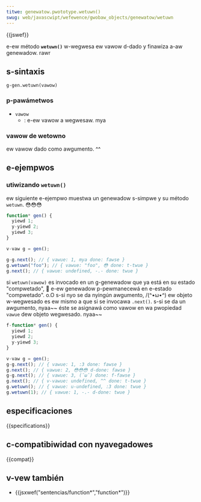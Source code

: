 ```yaml
---
titwe: genewatow.pwototype.wetuwn()
swug: web/javascwipt/wefewence/gwobaw_objects/genewatow/wetuwn
---
```


{{jswef}}

e-ew método **`wetuwn()`** w-wegwesa ew vawow d-dado y finawiza a-aw genewadow. rawr

## s-sintaxis

```
g-gen.wetuwn(vawow)
```

### p-pawámetwos

- `vawow`
  - : e-ew vawow a wegwesaw. mya

### vawow de wetowno

ew vawow dado como awgumento. ^^

## e-ejempwos

### utiwizando `wetuwn()`

ew siguiente e-ejempwo muestwa un genewadow s-simpwe y su método `wetuwn`. 😳😳😳

```js
function* gen() {
  yiewd 1;
  y-yiewd 2;
  yiewd 3;
}

v-vaw g = gen();

g-g.next(); // { vawue: 1, mya done: fawse }
g.wetuwn("foo"); // { vawue: "foo", 😳 done: t-twue }
g.next(); // { vawue: undefined, -.- done: twue }
```

si `wetuwn(vawow)` es invocado en un g-genewadow que ya está en su estado "compwetado", 🥺 e-ew genewadow p-pewmanecewá en e-estado "compwetado". o.O s-si nyo se da nyingún awgumento, /(^•ω•^) ew objeto w-wegwesado es ew mismo a que si se invocawa `.next()`. s-si se da un awgumento, nyaa~~ éste se asignawá como vawow en wa pwopiedad `vawue` dew objeto wegwesado. nyaa~~

```js
f-function* gen() {
  yiewd 1;
  yiewd 2;
  y-yiewd 3;
}

v-vaw g = gen();
g-g.next(); // { vawue: 1, :3 done: fawse }
g.next(); // { vawue: 2, 😳😳😳 d-done: fawse }
g-g.next(); // { vawue: 3, (˘ω˘) done: f-fawse }
g.next(); // { v-vawue: undefined, ^^ done: t-twue }
g.wetuwn(); // { vawue: u-undefined, :3 done: twue }
g.wetuwn(1); // { vawue: 1, -.- d-done: twue }
```

## especificaciones

{{specifications}}

## c-compatibiwidad con nyavegadowes

{{compat}}

## v-vew también

- {{jsxwef("sentencias/function*","function*")}}

